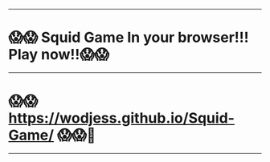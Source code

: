 ____
# :scream::scream: Squid Game In your browser!!! Play now!!:scream::scream:
____
# :scream::scream:  https://wodjess.github.io/Squid-Game/  :scream::scream::hot_face:
____
